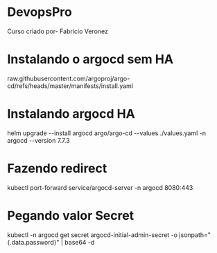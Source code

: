 # DevopsPro
Curso criado por- Fabricio Veronez

# Instalando o argocd sem HA
raw.githubusercontent.com/argoproj/argo-cd/refs/heads/master/manifests/install.yaml

# Instalando argocd HA
  helm upgrade --install argocd argo/argo-cd --values ./values.yaml -n argocd --version 7.7.3

# Fazendo redirect
  kubectl port-forward service/argocd-server -n argocd 8080:443

# Pegando valor Secret
  kubectl -n argocd get secret argocd-initial-admin-secret -o jsonpath="{.data.password}" | base64 -d
